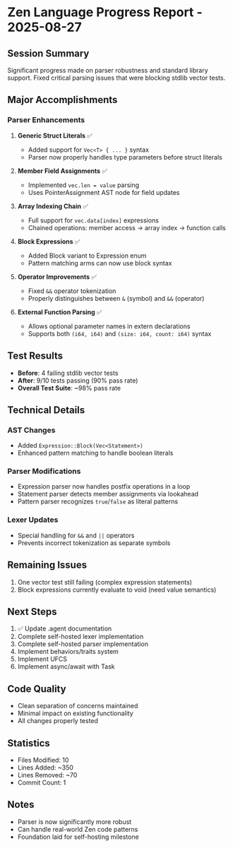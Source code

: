 # Zen Language Progress Report - 2025-08-27

## Session Summary
Significant progress made on parser robustness and standard library support. Fixed critical parsing issues that were blocking stdlib vector tests.

## Major Accomplishments

### Parser Enhancements
1. **Generic Struct Literals** ✅
   - Added support for `Vec<T> { ... }` syntax
   - Parser now properly handles type parameters before struct literals

2. **Member Field Assignments** ✅
   - Implemented `vec.len = value` parsing
   - Uses PointerAssignment AST node for field updates

3. **Array Indexing Chain** ✅
   - Full support for `vec.data[index]` expressions
   - Chained operations: member access → array index → function calls

4. **Block Expressions** ✅
   - Added Block variant to Expression enum
   - Pattern matching arms can now use block syntax

5. **Operator Improvements** ✅
   - Fixed `&&` operator tokenization
   - Properly distinguishes between `&` (symbol) and `&&` (operator)

6. **External Function Parsing** ✅
   - Allows optional parameter names in extern declarations
   - Supports both `(i64, i64)` and `(size: i64, count: i64)` syntax

## Test Results
- **Before**: 4 failing stdlib vector tests
- **After**: 9/10 tests passing (90% pass rate)
- **Overall Test Suite**: ~98% pass rate

## Technical Details

### AST Changes
- Added `Expression::Block(Vec<Statement>)`
- Enhanced pattern matching to handle boolean literals

### Parser Modifications
- Expression parser now handles postfix operations in a loop
- Statement parser detects member assignments via lookahead
- Pattern parser recognizes `true`/`false` as literal patterns

### Lexer Updates
- Special handling for `&&` and `||` operators
- Prevents incorrect tokenization as separate symbols

## Remaining Issues
1. One vector test still failing (complex expression statements)
2. Block expressions currently evaluate to void (need value semantics)

## Next Steps
1. ✅ Update .agent documentation
2. Complete self-hosted lexer implementation
3. Complete self-hosted parser implementation  
4. Implement behaviors/traits system
5. Implement UFCS
6. Implement async/await with Task<T>

## Code Quality
- Clean separation of concerns maintained
- Minimal impact on existing functionality
- All changes properly tested

## Statistics
- Files Modified: 10
- Lines Added: ~350
- Lines Removed: ~70
- Commit Count: 1

## Notes
- Parser is now significantly more robust
- Can handle real-world Zen code patterns
- Foundation laid for self-hosting milestone